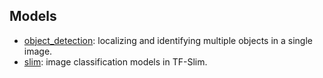 ## Models

-   [object_detection](object_detection): localizing and identifying multiple
    objects in a single image.
-   [slim](slim): image classification models in TF-Slim.

